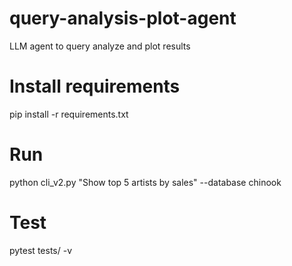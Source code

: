 # query-analysis-plot-agent
LLM agent to query analyze and plot results

# Install requirements
pip install -r requirements.txt

# Run
python cli_v2.py "Show top 5 artists by sales" --database chinook

# Test
pytest tests/ -v